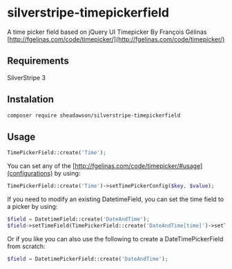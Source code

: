 silverstripe-timepickerfield
============================

A time picker field based on jQuery UI Timepicker By François Gélinas
[http://fgelinas.com/code/timepicker/](http://fgelinas.com/code/timepicker/)

Requirements
--------

SilverStripe 3

Instalation
--------

```bash
composer require sheadawson/silverstripe-timepickerfield
```

Usage
--------

```php
TimePickerField::create('Time');
```

You can set any of the [http://fgelinas.com/code/timepicker/#usage](configurations) by using:

```php
TimePickerField::create('Time')->setTimePickerConfig($key, $value);
```
If you need to modify an existing DatetimeField, you can set the time field to a picker by using:

```php
$field = DatetimeField::create('DateAndTime');
$field->setTimeField(TimePickerField::create('DateAndTime[time]')->setTitle('DateAndTime');
```

Or if you like you can also use the following to create a DateTimePickerField from scratch:

```php
$field = DatetimePickerField::create('DateAndTime');
```
